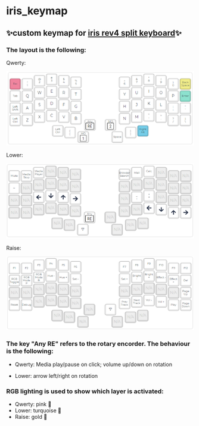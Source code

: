 # iris_keymap
## ✨custom keymap for [iris rev4 split keyboard](https://keeb.io/products/iris-keyboard-split-ergonomic-keyboard "Iris PCBs")✨

### The layout is the following:

Qwerty:

![alt text][qwerty]

Lower:

![alt text][lower]

Raise:

![alt text][raise]

[qwerty]: https://github.com/lalde/iris_keymap/blob/master/layout_pics/iris_keymap_0.PNG

[lower]: https://github.com/lalde/iris_keymap/blob/master/layout_pics/iris_keymap_1.PNG

[raise]: https://github.com/lalde/iris_keymap/blob/master/layout_pics/iris_keymap_2.PNG



### The key "Any RE" refers to the rotary encorder. The behaviour is the following:
  - Qwerty: Media play/pause on click; volume up/down on rotation

  - Lower: arrow left/right on rotation


### RGB lighting is used to show which layer is activated:
  - Qwerty: pink 🐷
  - Lower: turquoise 🐬
  - Raise: gold 🐥
